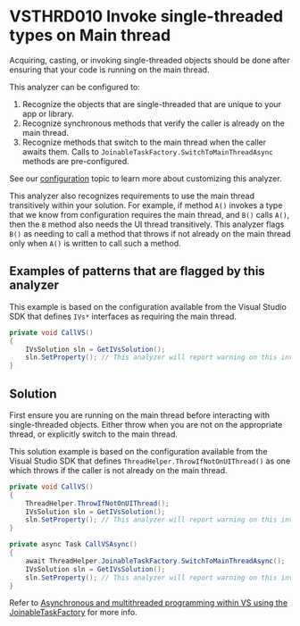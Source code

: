 # VSTHRD010 Invoke single-threaded types on Main thread

Acquiring, casting, or invoking single-threaded objects should be done after ensuring
that your code is running on the main thread.

This analyzer can be configured to:
1. Recognize the objects that are single-threaded that are unique to your app or library.   
2. Recognize synchronous methods that verify the caller is already on the main thread.
3. Recognize methods that switch to the main thread when the caller awaits them.
   Calls to `JoinableTaskFactory.SwitchToMainThreadAsync` methods are pre-configured.

See our [configuration](configuration.md) topic to learn more about customizing this analyzer.

This analyzer also recognizes requirements to use the main thread transitively within your solution.
For example, if method `A()` invokes a type that we know from configuration requires the main thread,
and `B()` calls `A()`, then the `B` method also needs the UI thread transitively.
This analyzer flags `B()` as needing to call a method that throws if not already on the main thread
only when `A()` is written to call such a method.

## Examples of patterns that are flagged by this analyzer

This example is based on the configuration available from the Visual Studio SDK
that defines `IVs*` interfaces as requiring the main thread.

```csharp
private void CallVS()
{
    IVsSolution sln = GetIVsSolution();
    sln.SetProperty(); // This analyzer will report warning on this invocation.
}
```

## Solution

First ensure you are running on the main thread before interacting with single-threaded objects.
Either throw when you are not on the appropriate thread, or explicitly switch to the 
main thread.

This solution example is based on the configuration available from the Visual Studio SDK
that defines `ThreadHelper.ThrowIfNotOnUIThread()` as one which throws if the caller
is not already on the main thread.

```csharp
private void CallVS()
{
    ThreadHelper.ThrowIfNotOnUIThread();
    IVsSolution sln = GetIVsSolution();
    sln.SetProperty(); // This analyzer will report warning on this invocation.
}

private async Task CallVSAsync()
{
    await ThreadHelper.JoinableTaskFactory.SwitchToMainThreadAsync();
    IVsSolution sln = GetIVsSolution();
    sln.SetProperty(); // This analyzer will report warning on this invocation.
}
```

Refer to [Asynchronous and multithreaded programming within VS using the JoinableTaskFactory](http://blogs.msdn.com/b/andrewarnottms/archive/2014/05/07/asynchronous-and-multithreaded-programming-within-vs-using-the-joinabletaskfactory/) for more info.
